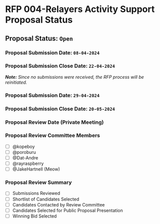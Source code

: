 # RFP 004-Relayers Activity Support Proposal Status

## Proposal Status: `Open`

### Proposal Submission Date: `08-04-2024`

### Proposal Submission Close Date: `22-04-2024`

<i><b>Note:</b> Since no submissions were received, the RFP process will be reinitiated.</i>

### Proposal Submission Date: `29-04-2024`

### Proposal Submission Close Date: `20-05-2024`

### Proposal Review Date (Private Meeting)

### Proposal Review Committee Members

- [ ] @kopeboy
- [ ] @poroburu
- [ ] @Dat-Andre
- [ ] @rayraspberry
- [ ] @JakeHartnell (Meow)

### Proposal Review Summary

- [ ] Submissions Reviewed
- [ ] Shortlist of Candidates Selected
- [ ] Candidates Contacted by Review Committee
- [ ] Candidates Selected for Public Proposal Presentation
- [ ] Winning Bid Selected
